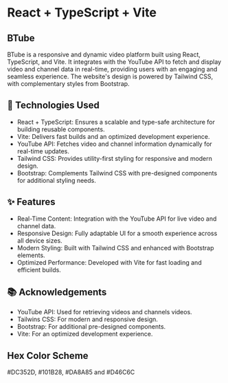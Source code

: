 # React + TypeScript + Vite

## BTube

BTube is a responsive and dynamic video platform built using React, TypeScript, and Vite. It integrates with the YouTube API to fetch and display video and channel data in real-time, providing users with an engaging and seamless experience. The website's design is powered by Tailwind CSS, with complementary styles from Bootstrap.

## 🚀 Technologies Used

* React + TypeScript: Ensures a scalable and type-safe architecture for building reusable components.
* Vite: Delivers fast builds and an optimized development experience.
* YouTube API: Fetches video and channel information dynamically for real-time updates.
* Tailwind CSS: Provides utility-first styling for responsive and modern design.
* Bootstrap: Complements Tailwind CSS with pre-designed components for additional styling needs.

## ✨ Features

* Real-Time Content: Integration with the YouTube API for live video and channel data.
* Responsive Design: Fully adaptable UI for a smooth experience across all device sizes.
* Modern Styling: Built with Tailwind CSS and enhanced with Bootstrap elements.
* Optimized Performance: Developed with Vite for fast loading and efficient builds.

## 📚 Acknowledgements

* YouTube API: Used for retrieving videos and channels videos.
* Tailwins CSS: For modern and responsive design.
* Bootstrap: For additional pre-designed components.
* Vite: For an optimized development experience.

## Hex Color Scheme

 #DC352D, #101B28, #DA8A85 and #D46C6C
